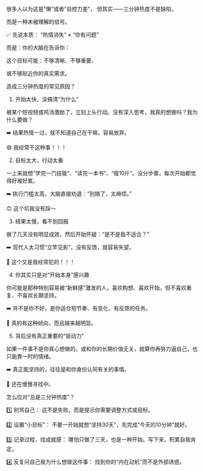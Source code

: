 很多人以为这是“懒”或者“自控力差”，
但其实——三分钟热度不是缺陷，

而是一种未被理解的信号。

✅ 先说本质：
“热情消失” ≠ “你有问题”

而是：你的大脑在告诉你：

这个目标可能：不够清晰、不够重要、

或不够贴近你的真实需求。

造成三分钟热度的常见原因？


1. 开始太快，没搞清“为什么”



被某个短视频或鸡汤激励了，立刻上头行动。没有深入思考，我真的想做吗？我为什么要做？



➡️ 结果热情一过，就不知道自己在干嘛，容易放弃。



😅 我经常干这种事！！！

2. 目标太大，行动太重



一上来就想“学完一门技能”、“读完一本书”、“瘦10斤”。没分步骤，每次开始都觉得好难好累。

➡️ 执行门槛太高，大脑直接劝退：“别搞了，太麻烦。”

🙃 这个坑我没有踩～

3. 结果太慢，看不到回报


做了几天没有明显成效，然后开始怀疑：“是不是我不适合？”

➡️ 现代人太习惯“立竿见影”，没有反馈，就容易失望。

🥲 这个又是我经常犯的！！！

4. 你其实只是对“开始本身”感兴趣


你可能是那种特别容易被“新鲜感”激发的人，喜欢构想、喜欢开始，但不喜欢重复、不喜欢长期坚持。

➡️ 并不是你不好，是你适合短节奏、有变化、有反馈的任务。

😬 真的有这种倾向，而且越来越明显。

5. 背后没有真正重要的“驱动力”


如果一件事不是你真心想做的，或和你的长期价值无关，就算你再努力逼自己，也只能靠一时的情绪。

➡️ 真正能坚持的，往往是和你身份认同有关的事情。

🤔 还在慢慢寻找中。


怎么应对“总是三分钟热度”？

1️⃣ 别骂自己：
这不是失败，而是提示你需要调整方式或目标。

2️⃣ 设置“小目标”：
不要一开始就想“坚持30天”，先完成“今天的10分钟”就好。

3️⃣ 记录过程，找成就感：
哪怕只做了三天，也是一种开始。写下来，积累自我肯定。

4️⃣ 反复问自己我为什么想做这件事：
找到你的“内在动机”而不是外部诱惑。

